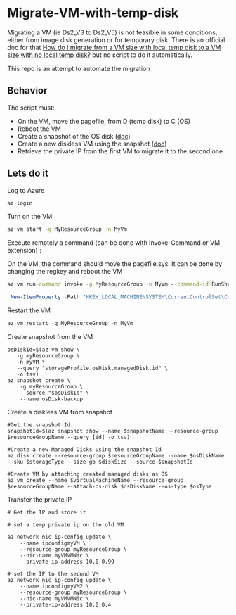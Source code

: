 # Migrate-VM-with-temp-disk

Migrating a VM (ie Ds2_V3 to Ds2_V5) is not feasible in some conditions, either from image disk generation or for temporary disk. There is an official doc for that
[How do I migrate from a VM size with local temp disk to a VM size with no local temp disk?](https://docs.microsoft.com/en-us/azure/virtual-machines/azure-vms-no-temp-disk#how-do-i-migrate-from-a-vm-size-with-local-temp-disk-to-a-vm-size-with-no-local-temp-disk---) but no script to do it automatically.

This repo is an attempt to automate the migration

## Behavior

The script must:

- On the VM, move the pagefile, from D (temp disk) to C (OS)
- Reboot the VM
- Create a snapshot of the OS disk ([doc](https://docs.microsoft.com/en-us/azure/virtual-machines/snapshot-copy-managed-disk?tabs=cli))
- Create a new diskless VM using the snapshot ([doc](https://docs.microsoft.com/en-us/previous-versions/azure/virtual-machines/scripts/virtual-machines-linux-cli-sample-create-vm-from-snapshot))
- Retrieve the private IP from the first VM to migrate it to the second one

## Lets do it

Log to Azure

``` cmd
az login
```

Turn on the VM

```cmd
az vm start -g MyResourceGroup -n MyVm
```

Execute remotely a command (can be done with Invoke-Command or VM extension) : 


On the VM, the command should move the pagefile.sys. It can be done by changing the regkey and reboot the VM

```cmd
az vm run-command invoke -g MyResourceGroup -n MyVm --command-id RunShellScript --scripts 'New-ItemProperty -Path "HKEY_LOCAL_MACHINE\SYSTEM\CurrentControlSet\Control\Session Manager\Memory Management" -Name PagingFiles -Value "C:\Pagefile.sys 0 0" –Force' --parameters hello world
```

``` powershell
 New-ItemProperty -Path "HKEY_LOCAL_MACHINE\SYSTEM\CurrentControlSet\Control\Session Manager\Memory Management" -Name PagingFiles -Value "C:\Pagefile.sys 0 0" –Force
```

Restart the VM

``` powershell
az vm restart -g MyResourceGroup -n MyVm
```

Create snapshot from the VM
```
osDiskId=$(az vm show \
   -g myResourceGroup \
   -n myVM \
   --query "storageProfile.osDisk.managedDisk.id" \
   -o tsv)
az snapshot create \
    -g myResourceGroup \
	--source "$osDiskId" \
	--name osDisk-backup
```

Create a diskless VM from snapshot

```
#Get the snapshot Id 
snapshotId=$(az snapshot show --name $snapshotName --resource-group $resourceGroupName --query [id] -o tsv)

#Create a new Managed Disks using the snapshot Id
az disk create --resource-group $resourceGroupName --name $osDiskName --sku $storageType --size-gb $diskSize --source $snapshotId 

#Create VM by attaching created managed disks as OS
az vm create --name $virtualMachineName --resource-group $resourceGroupName --attach-os-disk $osDiskName --os-type $osType
```


Transfer the private IP
```
# Get the IP and store it

# set a temp private ip on the old VM

az network nic ip-config update \
    --name ipconfigmyVM \
    --resource-group myResourceGroup \
    --nic-name myVMVMNic \
    --private-ip-address 10.0.0.99

# set the IP to the second VM
az network nic ip-config update \
    --name ipconfigmyVM2 \
    --resource-group myResourceGroup \
    --nic-name myVMVMNic \
    --private-ip-address 10.0.0.4

```
